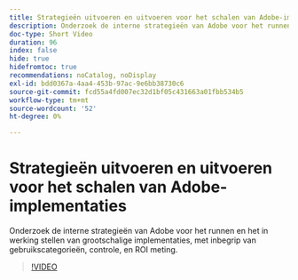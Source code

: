 ```yaml
---
title: Strategieën uitvoeren en uitvoeren voor het schalen van Adobe-implementaties
description: Onderzoek de interne strategieën van Adobe voor het runnen en het in werking stellen van grootschalige implementaties, met inbegrip van gebruikscategorieën, controle, en ROI meting.
doc-type: Short Video
duration: 96
index: false
hide: true
hidefromtoc: true
recommendations: noCatalog, noDisplay
exl-id: bdd0367a-4aa4-453b-97ac-9e6bb38730c6
source-git-commit: fcd55a4fd007ec32d1bf05c431663a01fbb534b5
workflow-type: tm+mt
source-wordcount: '52'
ht-degree: 0%

---
```


# Strategieën uitvoeren en uitvoeren voor het schalen van Adobe-implementaties

Onderzoek de interne strategieën van Adobe voor het runnen en het in werking stellen van grootschalige implementaties, met inbegrip van gebruikscategorieën, controle, en ROI meting.

<!-- 62_S655_3442541_95_run-and-operate-strategies-for-scaling-adobe-implementations -->
>[!VIDEO](https://video.tv.adobe.com/v/3461086/?learn=on&enablevpops=true&captions=dut)
